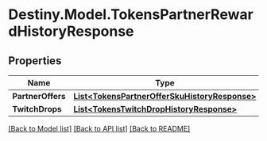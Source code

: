 # Destiny.Model.TokensPartnerRewardHistoryResponse

## Properties

Name | Type | Description | Notes
------------ | ------------- | ------------- | -------------
**PartnerOffers** | [**List&lt;TokensPartnerOfferSkuHistoryResponse&gt;**](TokensPartnerOfferSkuHistoryResponse.md) |  | [optional] 
**TwitchDrops** | [**List&lt;TokensTwitchDropHistoryResponse&gt;**](TokensTwitchDropHistoryResponse.md) |  | [optional] 

[[Back to Model list]](../README.md#documentation-for-models) [[Back to API list]](../README.md#documentation-for-api-endpoints) [[Back to README]](../README.md)

